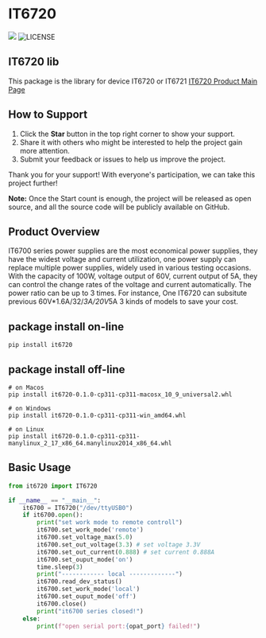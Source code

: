 # IT6720
![](https://badge.fury.io/py/license.svg)
![LICENSE](https://licensebuttons.net/l/by-nc/4.0/88x31.png)

## IT6720 lib
This package is the library for device IT6720 or IT6721
[IT6720 Product Main Page](https://cdn.itechate.com/en/product/info_128.aspx?itemid=126&lcid=109)


## How to Support

1. Click the **Star** button in the top right corner to show your support.
2. Share it with others who might be interested to help the project gain more attention.
3. Submit your feedback or issues to help us improve the project.

Thank you for your support! With everyone's participation, we can take this project further!

**Note:** Once the Start count is enough, the project will be released as open source, and all the source code will be publicly available on GitHub.

## Product Overview

IT6700 series power supplies are the most economical power supplies, they have the widest voltage and current utilization, one power supply can replace multiple power supplies, widely used in various testing occasions. 
With the capacity of 100W, voltage output of 60V, current output of 5A, they can control the change rates of the voltage and current automatically.
The power ratio can be up to 3 times.
For instance, One IT6720 can subsitute previous 60V*1.6A/32/*3A/20V*5A 3 kinds of models to save your cost.


## package install on-line
```shell
pip install it6720
```

## package install off-line
```shell
# on Macos
pip install it6720-0.1.0-cp311-cp311-macosx_10_9_universal2.whl

# on Windows
pip install it6720-0.1.0-cp311-cp311-win_amd64.whl

# on Linux
pip install it6720-0.1.0-cp311-cp311-manylinux_2_17_x86_64.manylinux2014_x86_64.whl
```



## Basic Usage
```python
from it6720 import IT6720

if __name__ == "__main__":
    it6700 = IT6720("/dev/ttyUSB0")
    if it6700.open():
        print("set work mode to remote controll")
        it6700.set_work_mode('remote')
        it6700.set_voltage_max(5.0)
        it6700.set_out_voltage(3.3) # set voltage 3.3V
        it6700.set_out_current(0.888) # set current 0.888A
        it6700.set_ouput_mode('on')
        time.sleep(3)
        print("------------ local -------------")
        it6700.read_dev_status()
        it6700.set_work_mode('local')
        it6700.set_ouput_mode('off')
        it6700.close()
        print("it6700 series closed!")
    else:
        print(f"open serial port:{opat_port} failed!")
```
